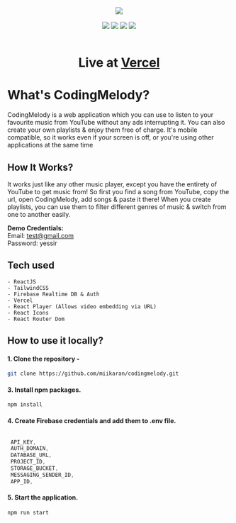 <div align=center>
  <a href="https://codingmelody.vercel.app">
    <img src="https://user-images.githubusercontent.com/88707539/191809130-f50563d3-de02-40d0-be22-0347586a9c1e.svg"></img>
  </a>  
</div>
<br>
<div align="center">
  <img src="https://img.shields.io/badge/React-20232A?style=for-the-badge&logo=react&logoColor=61DAFB">
  <img src="https://img.shields.io/badge/Tailwind_CSS-38B2AC?style=for-the-badge&logo=tailwind-css&logoColor=white">
  <img src="https://img.shields.io/badge/Firebase-FFCA28.svg?style=for-the-badge&logo=Firebase&logoColor=black">
  <img src="https://img.shields.io/badge/Vercel-000000?style=for-the-badge&logo=vercel&logoColor=white">
</div>

<br>

<div align=center> 

# Live at <a href="https://codingmelody.vercel.app">Vercel</a>

</div>

# What's CodingMelody?
CodingMelody is a web application which you can use to listen to your favourite music from YouTube without any ads interrupting it. You can also create your own playlists & enjoy them free of charge. It's mobile compatible, so it works even if your screen is off, or you're using other applications at the same time

## How It Works?
It works just like any other music player, except you have the entirety of YouTube to get music from! So first you find a song from YouTube, copy the url, open CodingMelody, add songs & paste it there! When you create playlists, you can use them to filter different genres of music & switch from one to another easily.

**Demo Credentials:** <br>
Email: test@gmail.com <br>
Password: yessir

## Tech used
    - ReactJS
    - TailwindCSS
    - Firebase Realtime DB & Auth
    - Vercel
    - React Player (Allows video embedding via URL)
    - React Icons
    - React Router Dom
    

## How to use it locally?

 #### 1. Clone the repository -
   ```sh
   git clone https://github.com/miikaran/codingmelody.git
  ```
 #### 3. Install npm packages.
   ```sh
   npm install
   ```
 #### 4. Create Firebase credentials and add them to .env file.
   ```js
   
    API_KEY,
    AUTH_DOMAIN,
    DATABASE_URL,
    PROJECT_ID,
    STORAGE_BUCKET,
    MESSAGING_SENDER_ID,
    APP_ID,
   ```
   
 #### 5. Start the application.

  ```sh
  npm run start
 ```
 







